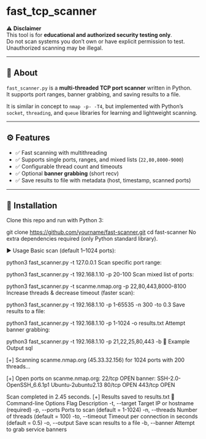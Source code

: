 # fast_tcp_scanner
⚠️ **Disclaimer**  
This tool is for **educational and authorized security testing only**.  
Do not scan systems you don’t own or have explicit permission to test.  
Unauthorized scanning may be illegal.  

---

## 📖 About
`fast_scanner.py` is a **multi-threaded TCP port scanner** written in Python.  
It supports port ranges, banner grabbing, and saving results to a file.  

It is similar in concept to `nmap -p- -T4`, but implemented with Python’s `socket`, `threading`, and `queue` libraries for learning and lightweight scanning.  

---

## ⚙️ Features
- ✅ Fast scanning with multithreading  
- ✅ Supports single ports, ranges, and mixed lists (`22,80,8000-9000`)  
- ✅ Configurable thread count and timeouts  
- ✅ Optional **banner grabbing** (short recv)  
- ✅ Save results to file with metadata (host, timestamp, scanned ports)  

---

## 🚀 Installation
Clone this repo and run with Python 3:

git clone https://github.com/yourname/fast-scanner.git
cd fast-scanner
No extra dependencies required (only Python standard library).

▶️ Usage
Basic scan (default 1–1024 ports):


python3 fast_scanner.py -t 127.0.0.1
Scan specific port range:


python3 fast_scanner.py -t 192.168.1.10 -p 20-100
Scan mixed list of ports:


python3 fast_scanner.py -t scanme.nmap.org -p 22,80,443,8000-8100
Increase threads & decrease timeout (faster scan):


python3 fast_scanner.py -t 192.168.1.10 -p 1-65535 -n 300 -to 0.3
Save results to a file:


python3 fast_scanner.py -t 192.168.1.10 -p 1-1024 -o results.txt
Attempt banner grabbing:


python3 fast_scanner.py -t 192.168.1.10 -p 21,22,25,80,443 -b
📝 Example Output
sql

[+] Scanning scanme.nmap.org (45.33.32.156) for 1024 ports with 200 threads...

[+] Open ports on scanme.nmap.org:
  22/tcp  OPEN  banner: SSH-2.0-OpenSSH_6.6.1p1 Ubuntu-2ubuntu2.13
  80/tcp  OPEN
  443/tcp OPEN

Scan completed in 2.45 seconds.
[+] Results saved to results.txt
🔧 Command-line Options
Flag	Description
-t, --target	Target IP or hostname (required)
-p, --ports	Ports to scan (default = 1-1024)
-n, --threads	Number of threads (default = 100)
-to, --timeout	Timeout per connection in seconds (default = 0.5)
-o, --output	Save scan results to a file
-b, --banner	Attempt to grab service banners
